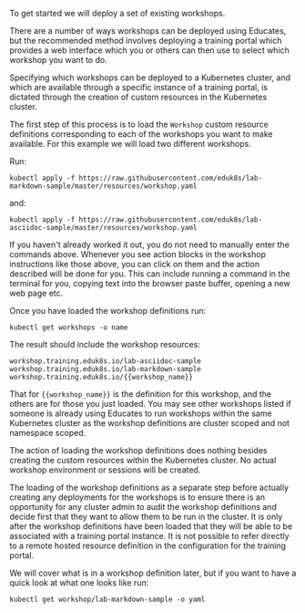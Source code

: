 To get started we will deploy a set of existing workshops.

There are a number of ways workshops can be deployed using Educates, but the recommended method involves deploying a training portal which provides a web interface which you or others can then use to select which workshop you want to do.

Specifying which workshops can be deployed to a Kubernetes cluster, and which are available through a specific instance of a training portal, is dictated through the creation of custom resources in the Kubernetes cluster.

The first step of this process is to load the `Workshop` custom resource definitions corresponding to each of the workshops you want to make available. For this example we will load two different workshops.

Run:

```execute
kubectl apply -f https://raw.githubusercontent.com/eduk8s/lab-markdown-sample/master/resources/workshop.yaml
```

and:

```execute
kubectl apply -f https://raw.githubusercontent.com/eduk8s/lab-asciidoc-sample/master/resources/workshop.yaml
```

If you haven't already worked it out, you do not need to manually enter the commands above. Whenever you see action blocks in the workshop instructions like those above, you can click on them and the action described will be done for you. This can include running a command in the terminal for you, copying text into the browser paste buffer, opening a new web page etc.

Once you have loaded the workshop definitions run:

```execute
kubectl get workshops -o name
```

The result should include the workshop resources:

```
workshop.training.eduk8s.io/lab-asciidoc-sample
workshop.training.eduk8s.io/lab-markdown-sample
workshop.training.eduk8s.io/{{workshop_name}}
```

That for `{{workshop_name}}` is the definition for this workshop, and the others are for those you just loaded. You may see other workshops listed if someone is already using Educates to run workshops within the same Kubernetes cluster as the workshop definitions are cluster scoped and not namespace scoped.

The action of loading the workshop definitions does nothing besides creating the custom resources within the Kubernetes cluster. No actual workshop environment or sessions will be created.

The loading of the workshop definitions as a separate step before actually creating any deployments for the workshops is to ensure there is an opportunity for any cluster admin to audit the workshop definitions and decide first that they want to allow them to be run in the cluster. It is only after the workshop definitions have been loaded that they will be able to be associated with a training portal instance. It is not possible to refer directly to a remote hosted resource definition in the configuration for the training portal.

We will cover what is in a workshop definition later, but if you want to have a quick look at what one looks like run:

```execute
kubectl get workshop/lab-markdown-sample -o yaml
```

